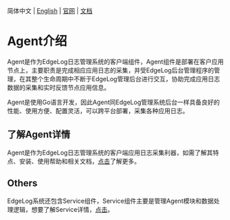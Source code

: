 简体中文 | [English](./README.md) | [官网](https://edgelog.devautoops.com) | [文档](https://edgelog.devautoops.com/help/)

# Agent介绍

Agent是作为EdgeLog日志管理系统的客户端组件，Agent组件是部署在客户应用节点上，主要职责是完成相应应用日志的采集，并受EdgeLog后台管理程序的管理，在其整个生命周期中不断于EdgeLog管理后台进行交互，协助完成应用日志数据的采集和实时反馈节点应用信息。

Agent是使用Go语言开发，因此Agent同EdgeLog管理系统后台一样具备良好的性能、使用方便、配置灵活，可以跨平台部署，采集各种应用日志。

## 了解Agent详情

Agent是作为EdgeLog日志管理系统的客户端应用日志采集利器，如需了解其特点、安装、使用帮助和相关文档，[点击](https://edgelog.devautoops.com/)了解更多。

## Others

EdgeLog系统还包含Service组件，Service组件主要是管理Agent模块和数据处理逻辑，想要了解Service详情，[点击](https://github.com/DevAutoOps/EdgeLog-Service)。


